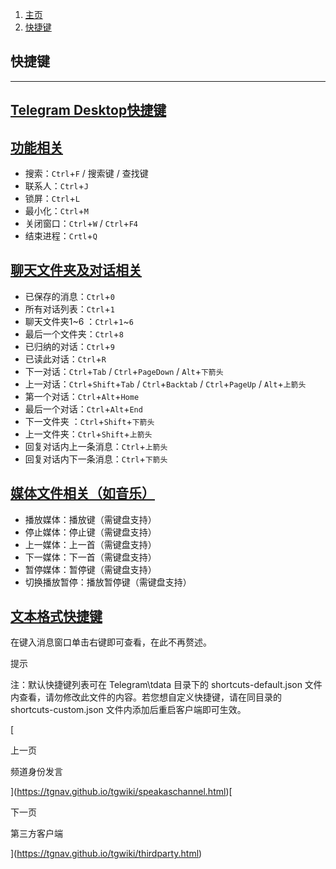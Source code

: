 1.  [主页](https://tgnav.github.io/tgwiki/)
2.  [快捷键](https://tgnav.github.io/tgwiki/shortcut.html)

## 快捷键

* * *

## [Telegram Desktop快捷键](#telegram-desktop快捷键)

## [功能相关](#功能相关)

+   搜索：`Ctrl`+`F` / 搜索键 / 查找键
+   联系人：`Ctrl`+`J`
+   锁屏：`Ctrl`+`L`
+   最小化：`Ctrl`+`M`
+   关闭窗口：`Ctrl`+`W` / `Ctrl`+`F4`
+   结束进程：`Crtl`+`Q`

## [聊天文件夹及对话相关](#聊天文件夹及对话相关)

+   已保存的消息：`Ctrl`+`0`
+   所有对话列表：`Ctrl`+`1`
+   聊天文件夹1~6 ：`Ctrl`+`1`~`6`
+   最后一个文件夹：`Ctrl`+`8`
+   已归纳的对话：`Ctrl`+`9`
+   已读此对话：`Ctrl`+`R`
+   下一对话：`Ctrl`+`Tab` / `Ctrl`+`PageDown` / `Alt`+`下箭头`
+   上一对话：`Ctrl`+`Shift`+`Tab` / `Ctrl`+`Backtab` / `Ctrl`+`PageUp` / `Alt`+`上箭头`
+   第一个对话：`Ctrl`+`Alt`+`Home`
+   最后一个对话：`Ctrl`+`Alt`+`End`
+   下一文件夹 ：`Ctrl`+`Shift`+`下箭头`
+   上一文件夹：`Ctrl`+`Shift`+`上箭头`
+   回复对话内上一条消息：`Ctrl`+`上箭头`
+   回复对话内下一条消息：`Ctrl`+`下箭头`

## [媒体文件相关（如音乐）](#媒体文件相关-如音乐)

+   播放媒体：播放键（需键盘支持）
+   停止媒体：停止键（需键盘支持）
+   上一媒体：上一首（需键盘支持）
+   下一媒体：下一首（需键盘支持）
+   暂停媒体：暂停键（需键盘支持）
+   切换播放暂停：播放暂停键（需键盘支持）

## [文本格式快捷键](#文本格式快捷键)

在键入消息窗口单击右键即可查看，在此不再赘述。

提示

注：默认快捷键列表可在 Telegram\\tdata 目录下的 shortcuts-default.json 文件内查看，请勿修改此文件的内容。若您想自定义快捷键，请在同目录的 shortcuts-custom.json 文件内添加后重启客户端即可生效。

[

上一页

频道身份发言

](https://tgnav.github.io/tgwiki/speakaschannel.html)[

下一页

第三方客户端

](https://tgnav.github.io/tgwiki/thirdparty.html)